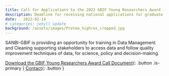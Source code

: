 ```yaml
---
title: Call for Applications to the 2022 GBIF Young Researchers Award - National Process
description: Deadline for receiving national applications for graduate students whose innovative research relies on biodiversity data:30 May 2022 
date:   2022-02-14
# categories: jekyll update
background: /assets/images/Protea_highres_cropped.jpg
---
```


SANBI-GBIF is providing an opportunity for training in Data Management and Cleaning supporting stakeholders to access data and follow quality improvement techniques of data, for science, policy and decision-making.     

[Download the GBIF Young Researchers Award Call Document](/assets/images/DataManagement-Cleaning_CallforApplications_Feb2022-VComp.pdf){: .button .is-primary }
[Contact](mailto:f.parker@sanbi.org.za){: .button }
